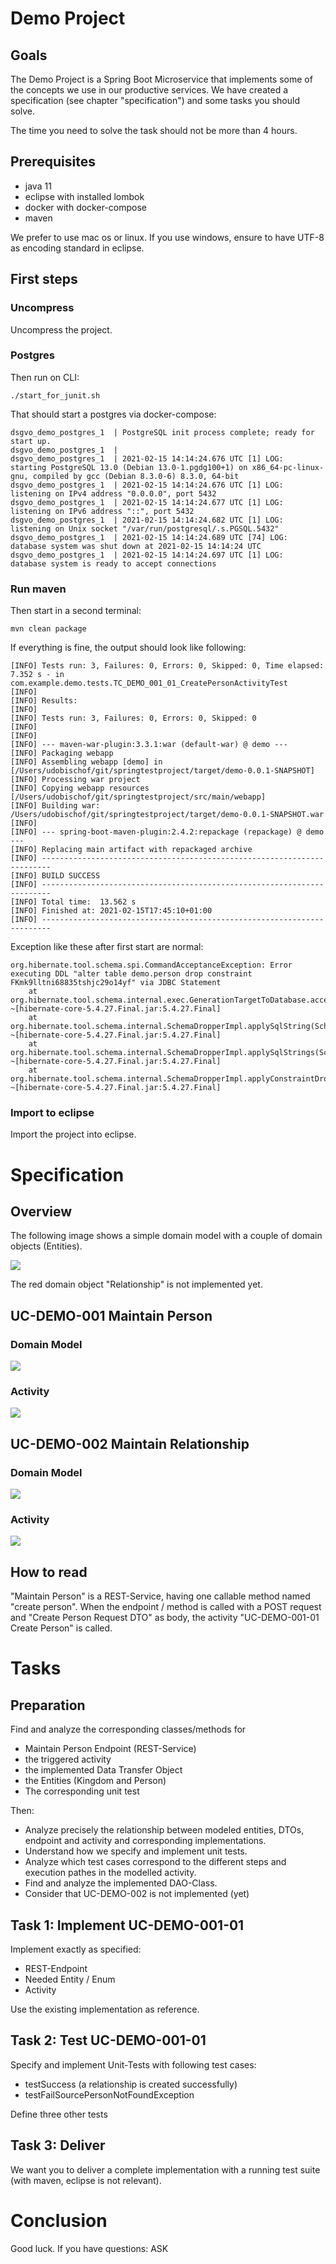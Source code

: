 # Demo Project
## Goals

The Demo Project is a Spring Boot Microservice that implements some of the concepts we
use in our productive services. We have created a specification (see chapter "specification") and some tasks you should solve.

The time you need to solve the task should not be more than 4 hours.

## Prerequisites

- java 11
- eclipse with installed lombok
- docker with docker-compose
- maven

We prefer to use mac os or linux. If you use windows, ensure to have UTF-8 as encoding standard in eclipse.

## First steps

### Uncompress

Uncompress the project.

### Postgres

Then run on CLI:

```
./start_for_junit.sh
```

That should start a postgres via docker-compose:

```
dsgvo_demo_postgres_1  | PostgreSQL init process complete; ready for start up.
dsgvo_demo_postgres_1  |
dsgvo_demo_postgres_1  | 2021-02-15 14:14:24.676 UTC [1] LOG:  starting PostgreSQL 13.0 (Debian 13.0-1.pgdg100+1) on x86_64-pc-linux-gnu, compiled by gcc (Debian 8.3.0-6) 8.3.0, 64-bit
dsgvo_demo_postgres_1  | 2021-02-15 14:14:24.676 UTC [1] LOG:  listening on IPv4 address "0.0.0.0", port 5432
dsgvo_demo_postgres_1  | 2021-02-15 14:14:24.677 UTC [1] LOG:  listening on IPv6 address "::", port 5432
dsgvo_demo_postgres_1  | 2021-02-15 14:14:24.682 UTC [1] LOG:  listening on Unix socket "/var/run/postgresql/.s.PGSQL.5432"
dsgvo_demo_postgres_1  | 2021-02-15 14:14:24.689 UTC [74] LOG:  database system was shut down at 2021-02-15 14:14:24 UTC
dsgvo_demo_postgres_1  | 2021-02-15 14:14:24.697 UTC [1] LOG:  database system is ready to accept connections
```

### Run maven

Then start in a second terminal:

```
mvn clean package
```

If everything is fine, the output should look like following:

```
[INFO] Tests run: 3, Failures: 0, Errors: 0, Skipped: 0, Time elapsed: 7.352 s - in com.example.demo.tests.TC_DEMO_001_01_CreatePersonActivityTest
[INFO]
[INFO] Results:
[INFO]
[INFO] Tests run: 3, Failures: 0, Errors: 0, Skipped: 0
[INFO]
[INFO]
[INFO] --- maven-war-plugin:3.3.1:war (default-war) @ demo ---
[INFO] Packaging webapp
[INFO] Assembling webapp [demo] in [/Users/udobischof/git/springtestproject/target/demo-0.0.1-SNAPSHOT]
[INFO] Processing war project
[INFO] Copying webapp resources [/Users/udobischof/git/springtestproject/src/main/webapp]
[INFO] Building war: /Users/udobischof/git/springtestproject/target/demo-0.0.1-SNAPSHOT.war
[INFO]
[INFO] --- spring-boot-maven-plugin:2.4.2:repackage (repackage) @ demo ---
[INFO] Replacing main artifact with repackaged archive
[INFO] ------------------------------------------------------------------------
[INFO] BUILD SUCCESS
[INFO] ------------------------------------------------------------------------
[INFO] Total time:  13.562 s
[INFO] Finished at: 2021-02-15T17:45:10+01:00
[INFO] ------------------------------------------------------------------------
```


Exception like these after first start are normal:


```
org.hibernate.tool.schema.spi.CommandAcceptanceException: Error executing DDL "alter table demo.person drop constraint FKmk9lltni68835tshjc29o14yf" via JDBC Statement
	at org.hibernate.tool.schema.internal.exec.GenerationTargetToDatabase.accept(GenerationTargetToDatabase.java:67) ~[hibernate-core-5.4.27.Final.jar:5.4.27.Final]
	at org.hibernate.tool.schema.internal.SchemaDropperImpl.applySqlString(SchemaDropperImpl.java:375) ~[hibernate-core-5.4.27.Final.jar:5.4.27.Final]
	at org.hibernate.tool.schema.internal.SchemaDropperImpl.applySqlStrings(SchemaDropperImpl.java:359) ~[hibernate-core-5.4.27.Final.jar:5.4.27.Final]
	at org.hibernate.tool.schema.internal.SchemaDropperImpl.applyConstraintDropping(SchemaDropperImpl.java:331) ~[hibernate-core-5.4.27.Final.jar:5.4.27.Final]
```

### Import to eclipse
Import the project into eclipse.

# Specification

## Overview

The following image shows a simple domain model with a couple of domain objects (Entities).

![](./images/overview.png)

The red domain object "Relationship" is not implemented yet.

## UC-DEMO-001 Maintain Person

### Domain Model

![](./images/uc_demo_001.png)

### Activity

![](./images/uc_demo_001_01.png)

## UC-DEMO-002 Maintain Relationship

### Domain Model

![](./images/uc_demo_002.png)

### Activity

![](./images/uc_demo_002_01.png)

## How to read

"Maintain Person" is a REST-Service, having one callable method named "create person". When the endpoint / method is called with a POST request and "Create Person Request DTO" as body, the activity "UC-DEMO-001-01 Create Person" is called.

# Tasks

## Preparation
Find and analyze the corresponding classes/methods for

- Maintain Person Endpoint (REST-Service)
- the triggered activity
- the implemented Data Transfer Object
- the Entities (Kingdom and Person)
- The corresponding unit test

Then:

- Analyze precisely the relationship between modeled entities, DTOs, endpoint and activity and corresponding implementations.
- Understand how we specify and implement unit tests.
- Analyze which test cases correspond to the different steps and execution pathes in the modelled activity.
- Find and analyze the implemented DAO-Class.
- Consider that UC-DEMO-002 is not implemented (yet)

## Task 1: Implement UC-DEMO-001-01
Implement exactly as specified:

- REST-Endpoint
- Needed Entity / Enum
- Activity

Use the existing implementation as reference.

## Task 2: Test UC-DEMO-001-01

Specify and implement Unit-Tests with following test cases:

 - testSuccess (a relationship is created successfully)
 - testFailSourcePersonNotFoundException

Define three other tests

## Task 3: Deliver
We want you to deliver a complete implementation with a running test suite (with maven, eclipse is not relevant).

# Conclusion

Good luck. If you have questions: ASK
